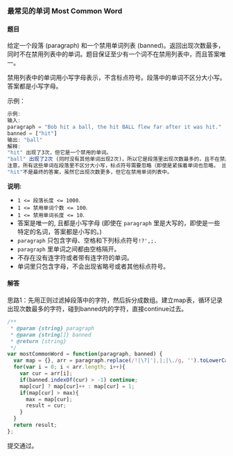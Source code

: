 ### 最常见的单词 Most Common Word

#### 题目

给定一个段落 (paragraph) 和一个禁用单词列表 (banned)。返回出现次数最多，同时不在禁用列表中的单词。题目保证至少有一个词不在禁用列表中，而且答案唯一。

禁用列表中的单词用小写字母表示，不含标点符号。段落中的单词不区分大小写。答案都是小写字母。

示例：

```javascript
示例:
输入: 
paragraph = "Bob hit a ball, the hit BALL flew far after it was hit."
banned = ["hit"]
输出: "ball"
解释: 
"hit" 出现了3次，但它是一个禁用的单词。
"ball" 出现了2次 (同时没有其他单词出现2次)，所以它是段落里出现次数最多的，且不在禁用列表中的单词。 
注意，所有这些单词在段落里不区分大小写，标点符号需要忽略（即使是紧挨着单词也忽略， 比如 "ball,"）， 
"hit"不是最终的答案，虽然它出现次数更多，但它在禁用单词列表中。
```

**说明:**

- `1 <= 段落长度 <= 1000`.
- `1 <= 禁用单词个数 <= 100`.
- `1 <= 禁用单词长度 <= 10`.
- 答案是唯一的, 且都是小写字母 (即使在 `paragraph` 里是大写的，即使是一些特定的名词，答案都是小写的。)
- `paragraph` 只包含字母、空格和下列标点符号`!?',;.`
- `paragraph` 里单词之间都由空格隔开。
- 不存在没有连字符或者带有连字符的单词。
- 单词里只包含字母，不会出现省略号或者其他标点符号。

#### 解答

思路1：先用正则过滤掉段落中的字符，然后拆分成数组。建立map表，循环记录出现次数最多的字符，碰到banned内的字符，直接continue过去。

```javascript
/**
 * @param {string} paragraph
 * @param {string[]} banned
 * @return {string}
 */
var mostCommonWord = function(paragraph, banned) {
  var map = {}, arr = paragraph.replace(/!|\?|'|,|;|\./g, '').toLowerCase().split(' '), max = 0, result = '';
  for(var i = 0; i < arr.length; i++){
    var cur = arr[i];
    if(banned.indexOf(cur) > -1) continue;
    map[cur] ? map[cur]++ : map[cur] = 1;
    if(map[cur] > max){
      max = map[cur];
      result = cur;
    }
  }
  return result;
};
```

提交通过。



